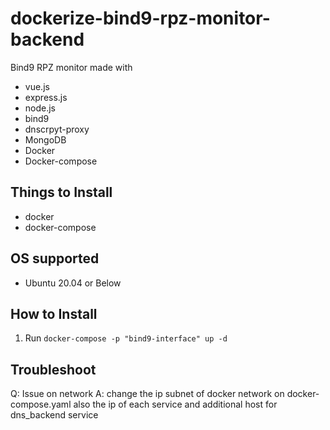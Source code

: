 # dockerize-bind9-rpz-monitor-backend
Bind9 RPZ monitor made with 
- vue.js
- express.js
- node.js
- bind9
- dnscrpyt-proxy
- MongoDB
- Docker
- Docker-compose

## Things to Install
- docker
- docker-compose

## OS supported

- Ubuntu 20.04 or Below

## How to Install

1. Run `docker-compose -p "bind9-interface" up -d`

## Troubleshoot
Q: Issue on network
A: change the ip subnet of docker network on docker-compose.yaml also the ip of each service and additional host for dns_backend service
